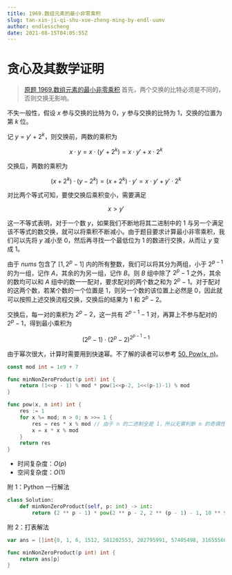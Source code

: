 ```yaml
---
title: 1969.数组元素的最小非零乘积
slug: tan-xin-ji-qi-shu-xue-zheng-ming-by-endl-uumv
author: endlesscheng
date: 2021-08-15T04:05:55Z
---
```

# 贪心及其数学证明
 
> [原题 1969.数组元素的最小非零乘积](https://leetcode.cn/problems/minimum-non-zero-product-of-the-array-elements)
首先，两个交换的比特必须是不同的，否则交换无影响。

不失一般性，假设 $x$ 参与交换的比特为 $0$，$y$ 参与交换的比特为 $1$，交换的位置为第 $k$ 位。

记 $y=y'+2^k$，则交换前，两数的乘积为

$$
x\cdot y = x\cdot (y'+2^k) = x\cdot y'+x\cdot 2^k
$$

交换后，两数的乘积为

$$
(x+2^k)\cdot (y-2^k) = (x+2^k)\cdot y' = x\cdot y'+y'\cdot 2^k
$$

对比两个等式可知，要使交换后乘积变小，需要满足

$$
x>y'
$$

这一不等式表明，对于一个数 $y$，如果我们不断地将其二进制中的 $1$ 与另一个满足该不等式的数交换，就可以将乘积不断减小。由于题目要求计算最小非零乘积，我们可以先将 $y$ 减小至 $0$，然后再寻找一个最低位为 $1$ 的数进行交换，从而让 $y$ 变成 $1$。

由于 $\textit{nums}$ 包含了 $[1, 2^p - 1]$ 内的所有整数，我们可以将其分为两组，小于 $2^{p-1}$ 的为一组，记作 $A$，其余的为另一组，记作 $B$。则 $B$ 组中除了 $2^p-1$ 之外，其余的数均可以和 $A$ 组中的数一一配对，要求配对的两个数之和为 $2^p-1$。对于配对的这两个数，若某个数的一个位置是 $1$，则另一个数的该位置上必然是 $0$，因此就可以按照上述交换流程交换，交换后的结果为 $1$ 和 $2^p-2$。

交换后，每一对的乘积为 $2^p-2$，这一共有 $2^{p-1}-1$ 对，再算上不参与配对的 $2^p-1$，得到最小乘积为

$$
(2^p-1)\cdot (2^p-2)^{2^{p-1}-1}
$$

由于幂次很大，计算时需要用到快速幂。不了解的读者可以参考 [50. Pow(x, n)](https://leetcode-cn.com/problems/powx-n/)。

```go
const mod int = 1e9 + 7

func minNonZeroProduct(p int) int {
	return (1<<p - 1) % mod * pow(1<<p-2, 1<<(p-1)-1) % mod
}

func pow(x, n int) int {
	res := 1
	for x %= mod; n > 0; n >>= 1 {
		res = res * x % mod // 由于 n 的二进制全是 1，所以无需判断 n 的奇偶性
		x = x * x % mod
	}
	return res
}
```

- 时间复杂度：$O(p)$
- 空间复杂度：$O(1)$

附 $1$：Python 一行解法

```python
class Solution:
    def minNonZeroProduct(self, p: int) -> int:
        return (2 ** p - 1) * pow(2 ** p - 2, 2 ** (p - 1) - 1, 10 ** 9 + 7) % (10 ** 9 + 7)
```

附 $2$：打表解法

```go
var ans = []int{0, 1, 6, 1512, 581202553, 202795991, 57405498, 316555604, 9253531, 857438053, 586669277, 647824153, 93512543, 391630296, 187678728, 431467833, 539112180, 368376380, 150112795, 484576688, 212293935, 828477683, 106294648, 618323081, 186692306, 513022074, 109245444, 821184946, 2043018, 26450314, 945196305, 138191773, 505517599, 861896614, 640964173, 112322054, 217659727, 680742062, 673217940, 945471045, 554966674, 190830260, 403329489, 305023508, 229675479, 865308368, 689473871, 161536946, 99452142, 720364340, 172386396, 198445540, 265347860, 504260931, 247773741, 65332879, 891336224, 221172799, 643213635, 926891661, 813987236}

func minNonZeroProduct(p int) int {
	return ans[p]
}
``` 
